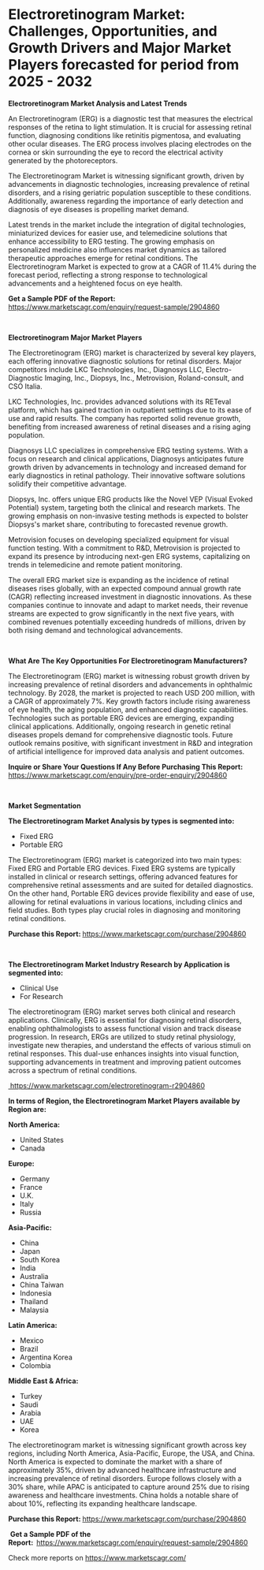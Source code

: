 <p><h1>Electroretinogram Market: Challenges, Opportunities, and Growth Drivers and Major Market Players forecasted for period from 2025 - 2032</h1></p><p><strong>Electroretinogram Market Analysis and Latest Trends</strong></p>
<p><p>An Electroretinogram (ERG) is a diagnostic test that measures the electrical responses of the retina to light stimulation. It is crucial for assessing retinal function, diagnosing conditions like retinitis pigmentosa, and evaluating other ocular diseases. The ERG process involves placing electrodes on the cornea or skin surrounding the eye to record the electrical activity generated by the photoreceptors.</p><p>The Electroretinogram Market is witnessing significant growth, driven by advancements in diagnostic technologies, increasing prevalence of retinal disorders, and a rising geriatric population susceptible to these conditions. Additionally, awareness regarding the importance of early detection and diagnosis of eye diseases is propelling market demand. </p><p>Latest trends in the market include the integration of digital technologies, miniaturized devices for easier use, and telemedicine solutions that enhance accessibility to ERG testing. The growing emphasis on personalized medicine also influences market dynamics as tailored therapeutic approaches emerge for retinal conditions. The Electroretinogram Market is expected to grow at a CAGR of 11.4% during the forecast period, reflecting a strong response to technological advancements and a heightened focus on eye health.</p></p>
<p><strong>Get a Sample PDF of the Report:&nbsp;</strong> <a href="https://www.marketscagr.com/enquiry/request-sample/2904860?utm_campaign=3220&utm_medium=2&utm_source=Github&utm_content=ia&utm_term=12032025&utm_id=electroretinogram">https://www.marketscagr.com/enquiry/request-sample/2904860</a></p>
<p>&nbsp;</p>
<p><strong>Electroretinogram Major Market Players</strong></p>
<p><p>The Electroretinogram (ERG) market is characterized by several key players, each offering innovative diagnostic solutions for retinal disorders. Major competitors include LKC Technologies, Inc., Diagnosys LLC, Electro-Diagnostic Imaging, Inc., Diopsys, Inc., Metrovision, Roland-consult, and CSO Italia. </p><p>LKC Technologies, Inc. provides advanced solutions with its RETeval platform, which has gained traction in outpatient settings due to its ease of use and rapid results. The company has reported solid revenue growth, benefiting from increased awareness of retinal diseases and a rising aging population.</p><p>Diagnosys LLC specializes in comprehensive ERG testing systems. With a focus on research and clinical applications, Diagnosys anticipates future growth driven by advancements in technology and increased demand for early diagnostics in retinal pathology. Their innovative software solutions solidify their competitive advantage.</p><p>Diopsys, Inc. offers unique ERG products like the Novel VEP (Visual Evoked Potential) system, targeting both the clinical and research markets. The growing emphasis on non-invasive testing methods is expected to bolster Diopsys's market share, contributing to forecasted revenue growth.</p><p>Metrovision focuses on developing specialized equipment for visual function testing. With a commitment to R&D, Metrovision is projected to expand its presence by introducing next-gen ERG systems, capitalizing on trends in telemedicine and remote patient monitoring.</p><p>The overall ERG market size is expanding as the incidence of retinal diseases rises globally, with an expected compound annual growth rate (CAGR) reflecting increased investment in diagnostic innovations. As these companies continue to innovate and adapt to market needs, their revenue streams are expected to grow significantly in the next five years, with combined revenues potentially exceeding hundreds of millions, driven by both rising demand and technological advancements.</p></p>
<p>&nbsp;</p>
<p><strong>What Are The Key Opportunities For Electroretinogram Manufacturers?</strong></p>
<p><p>The Electroretinogram (ERG) market is witnessing robust growth driven by increasing prevalence of retinal disorders and advancements in ophthalmic technology. By 2028, the market is projected to reach USD 200 million, with a CAGR of approximately 7%. Key growth factors include rising awareness of eye health, the aging population, and enhanced diagnostic capabilities. Technologies such as portable ERG devices are emerging, expanding clinical applications. Additionally, ongoing research in genetic retinal diseases propels demand for comprehensive diagnostic tools. Future outlook remains positive, with significant investment in R&D and integration of artificial intelligence for improved data analysis and patient outcomes.</p></p>
<p><strong>Inquire or Share Your Questions If Any Before Purchasing This Report:</strong> <a href="https://www.marketscagr.com/enquiry/pre-order-enquiry/2904860?utm_campaign=3220&utm_medium=2&utm_source=Github&utm_content=ia&utm_term=12032025&utm_id=electroretinogram">https://www.marketscagr.com/enquiry/pre-order-enquiry/2904860</a></p>
<p>&nbsp;</p>
<p><strong>Market Segmentation</strong></p>
<p><strong>The Electroretinogram Market Analysis by types is segmented into:</strong></p>
<p><ul><li>Fixed ERG</li><li>Portable ERG</li></ul></p>
<p><p>The Electroretinogram (ERG) market is categorized into two main types: Fixed ERG and Portable ERG devices. Fixed ERG systems are typically installed in clinical or research settings, offering advanced features for comprehensive retinal assessments and are suited for detailed diagnostics. On the other hand, Portable ERG devices provide flexibility and ease of use, allowing for retinal evaluations in various locations, including clinics and field studies. Both types play crucial roles in diagnosing and monitoring retinal conditions.</p></p>
<p><strong>Purchase this Report:&nbsp;</strong><a href="https://www.marketscagr.com/purchase/2904860?utm_campaign=3220&utm_medium=2&utm_source=Github&utm_content=ia&utm_term=12032025&utm_id=electroretinogram">https://www.marketscagr.com/purchase/2904860</a></p>
<p>&nbsp;</p>
<p><strong>The Electroretinogram Market Industry Research by Application is segmented into:</strong></p>
<p><ul><li>Clinical Use</li><li>For Research</li></ul></p>
<p><p>The electroretinogram (ERG) market serves both clinical and research applications. Clinically, ERG is essential for diagnosing retinal disorders, enabling ophthalmologists to assess functional vision and track disease progression. In research, ERGs are utilized to study retinal physiology, investigate new therapies, and understand the effects of various stimuli on retinal responses. This dual-use enhances insights into visual function, supporting advancements in treatment and improving patient outcomes across a spectrum of retinal conditions.</p></p>
<p><a href="https://www.marketscagr.com/electroretinogram-r2904860?utm_campaign=3220&utm_medium=2&utm_source=Github&utm_content=ia&utm_term=12032025&utm_id=electroretinogram">&nbsp;https://www.marketscagr.com/electroretinogram-r2904860</a></p>
<p><strong>In terms of Region, the Electroretinogram Market Players available by Region are:</strong></p>
<p>
    <p> <strong> North America: </strong>
        <ul>
            <li>United States</li>
            <li>Canada</li>
        </ul>
        </p> 
    <p> <strong> Europe: </strong>
        <ul>
            <li>Germany</li>
            <li>France</li>
            <li>U.K.</li>
            <li>Italy</li>
            <li>Russia</li>
        </ul>
        </p> 
    <p> <strong> Asia-Pacific: </strong>
        <ul>
            <li>China</li>
            <li>Japan</li>
            <li>South Korea</li>
            <li>India</li>
            <li>Australia</li>
            <li>China Taiwan</li>
            <li>Indonesia</li>
            <li>Thailand</li>
            <li>Malaysia</li>
        </ul>
        </p> 
    <p> <strong> Latin America: </strong>
        <ul>
            <li>Mexico</li>
            <li>Brazil</li>
            <li>Argentina Korea</li>
            <li>Colombia</li>
        </ul>
        </p> 
    <p> <strong> Middle East & Africa: </strong>
        <ul>
            <li>Turkey</li>
            <li>Saudi</li>
            <li>Arabia</li>
            <li>UAE</li>
            <li>Korea</li>
        </ul>
    </p>
    </p>
<p><p>The electroretinogram market is witnessing significant growth across key regions, including North America, Asia-Pacific, Europe, the USA, and China. North America is expected to dominate the market with a share of approximately 35%, driven by advanced healthcare infrastructure and increasing prevalence of retinal disorders. Europe follows closely with a 30% share, while APAC is anticipated to capture around 25% due to rising awareness and healthcare investments. China holds a notable share of about 10%, reflecting its expanding healthcare landscape.</p></p>
<p><strong>Purchase this Report: </strong><a href="https://www.marketscagr.com/purchase/2904860?utm_campaign=3220&utm_medium=2&utm_source=Github&utm_content=ia&utm_term=12032025&utm_id=electroretinogram">https://www.marketscagr.com/purchase/2904860</a></p>
<p>&nbsp;<strong>Get a Sample PDF of the Report:&nbsp;&nbsp;</strong><a href="https://www.marketscagr.com/enquiry/request-sample/2904860?utm_campaign=3220&utm_medium=2&utm_source=Github&utm_content=ia&utm_term=12032025&utm_id=electroretinogram">https://www.marketscagr.com/enquiry/request-sample/2904860</a></p>
<p><strong></strong></p>
<p>Check more reports on <a href="https://www.marketscagr.com/?utm_campaign=3220&utm_medium=2&utm_source=Github&utm_content=ia&utm_term=12032025&utm_id=electroretinogram">https://www.marketscagr.com/</a></p>